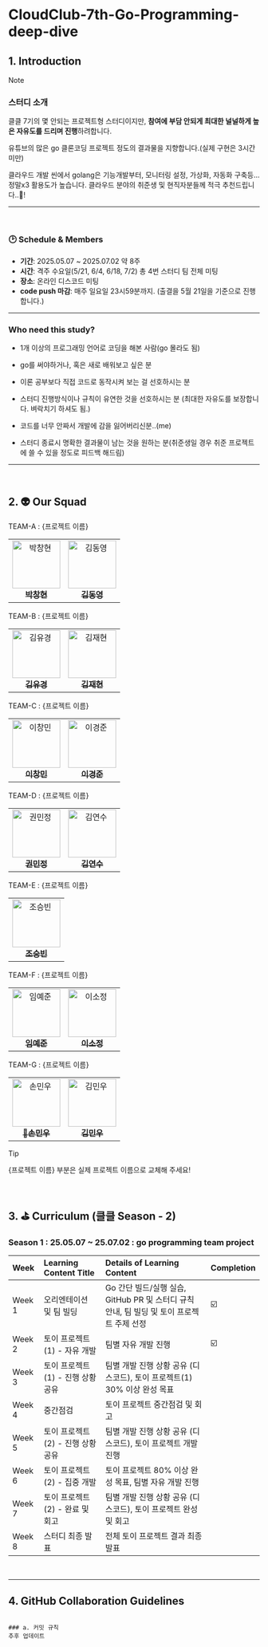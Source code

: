# CloudClub-7th-Go-Programming-deep-dive

## 1. Introduction
> [!NOTE]
>
> ### 스터디 소개
> 클클 7기의 몇 안되는 프로젝트형 스터디이지만, **참여에 부담 안되게 최대한 널널하게 높은 자유도를 드리며 진행**하려합니다.
>
> 유튜브의 많은 go 클론코딩 프로젝트 정도의 결과물을 지향합니다.(실제 구현은 3시간 미만)
>
> 클라우드 개발 씬에서 golang은 기능개발부터, 모니터링 설정, 가상화, 자동화 구축등...  정말x3 활용도가 높습니다. 클라우드 분야의 취준생 및 현직자분들께 적극 추천드립니다..💙!

---
<br>

### 🕑 Schedule & Members
- **기간**: 2025.05.07 ~ 2025.07.02 약 8주
- **시간**: 격주 수요일(5/21, 6/4, 6/18, 7/2) 총 4번 스터디 팀 전체 미팅
- **장소**: 온라인 디스코드 미팅
- **code push 마감**: 매주 일요일 23시59분까지. (출결을 5월 21일을 기준으로 진행합니다.)


---


### Who need this study?

- 1개 이상의 프로그래밍 언어로 코딩을 해본 사람(go 몰라도 됨)

- go를 써야하거나, 혹은 새로 배워보고 싶은 분

- 이론 공부보다 직접 코드로 동작시켜 보는 걸 선호하시는 분

- 스터디 진행방식이나 규칙이 유연한 것을 선호하시는 분 (최대한 자유도를 보장합니다. 벼락치기 하셔도 됨.)

- 코드를 너무 안짜서 개발에 감을 잃어버리신분..(me)

- 스터디 종료시 명확한 결과물이 남는 것을 원하는 분(취준생일 경우 취준 프로젝트에 쓸 수 있을 정도로 피드백 해드림) 


---
<br>

## 2. 👽 Our Squad



TEAM-A : {프로젝트 이름}
<table> <tr> <td align="center"> <a href="https://github.com/Kid-Chang"> <img src="https://github.com/Kid-Chang.png" width="96px;" alt="박창현"/><br /> <sub><b style="font-size:16px;">박창현</b></sub> </a> </td> <td align="center"> <a href="https://github.com/kwx4957"> <img src="https://github.com/kwx4957.png" width="96px;" alt="김동영"/><br /> <sub><b style="font-size:16px;">김동영</b></sub> </a> </td> </tr> </table>
TEAM-B : {프로젝트 이름}
<table> <tr> <td align="center"> <a href="https://github.com/Kim-Yukyung"> <img src="https://github.com/Kim-Yukyung.png" width="96px;" alt="김유경"/><br /> <sub><b style="font-size:16px;">김유경</b></sub> </a> </td> <td align="center"> <a href="https://github.com/kiku99"> <img src="https://github.com/kiku99.png" width="96px;" alt="김재현"/><br /> <sub><b style="font-size:16px;">김재현</b></sub> </a> </td> </tr> </table>
TEAM-C : {프로젝트 이름}
<table> <tr> <td align="center"> <a href="https://github.com/EeeasyCode"> <img src="https://github.com/EeeasyCode.png" width="96px;" alt="이창민"/><br /> <sub><b style="font-size:16px;">이창민</b></sub> </a> </td> <td align="center"> <a href="https://github.com/kyungjunleeme"> <img src="https://github.com/kyungjunleeme.png" width="96px;" alt="이경준"/><br /> <sub><b style="font-size:16px;">이경준</b></sub> </a> </td> </tr> </table>
TEAM-D : {프로젝트 이름}
<table> <tr> <td align="center"> <a href="https://github.com/mjttong"> <img src="https://github.com/mjttong.png" width="96px;" alt="권민정"/><br /> <sub><b style="font-size:16px;">권민정</b></sub> </a> </td> <td align="center"> <a href="https://github.com/juanxiu"> <img src="https://github.com/juanxiu.png" width="96px;" alt="김연수"/><br /> <sub><b style="font-size:16px;">김연수</b></sub> </a> </td> </tr> </table>
TEAM-E : {프로젝트 이름}
<table> <tr> <td align="center"> <a href="https://github.com/Hamburg-Whale"> <img src="https://github.com/Hamburg-Whale.png" width="96px;" alt="조승빈"/><br /> <sub><b style="font-size:16px;">조승빈</b></sub> </a> </td> </tr> </table>
TEAM-F : {프로젝트 이름}
<table> <tr> <td align="center"> <a href="https://github.com/dpwns523"> <img src="https://github.com/dpwns523.png" width="96px;" alt="임예준"/><br /> <sub><b style="font-size:16px;">임예준</b></sub> </a> </td> <td align="center"> <a href="https://github.com/xxoznge"> <img src="https://github.com/xxoznge.png" width="96px;" alt="이소정"/><br /> <sub><b style="font-size:16px;">이소정</b></sub> </a> </td> </tr> </table>
TEAM-G : {프로젝트 이름}
<table> <tr> <td align="center"> <a href="https://github.com/MarkSon-42"> <img src="https://github.com/MarkSon-42.png" width="96px;" alt="손민우"/><br /> <sub><b style="font-size:16px;">👑손민우</b></sub> </a> </td> <td align="center"> <a href="https://github.com/KimMinWoooo"> <img src="https://github.com/KimMinWoooo.png" width="96px;" alt="김민우"/><br /> <sub><b style="font-size:16px;">김민우</b></sub> </a> </td> </tr> </table>


> [!TIP]
> {프로젝트 이름} 부분은 실제 프로젝트 이름으로 교체해 주세요!


<br>

## 3. ⛳ Curriculum (클클 Season - 2)
### Season 1 : 25.05.07 ~ 25.07.02 : go programming team project

| Week   | Learning Content Title                    | Details of Learning Content                                                                 | Completion |
| :----- | :---------------------------------------- | :------------------------------------------------------------------------------------------ | :--------- |
| Week 1 | 오리엔테이션 및 팀 빌딩               | Go 간단 빌드/실행 실습, GitHub PR 및 스터디 규칙 안내, 팀 빌딩 및 토이 프로젝트 주제 선정 |          ☑️  |
| Week 2 | 토이 프로젝트 (1) - 자유 개발             | 팀별 자유 개발 진행                                                                         |  ☑️         |
| Week 3 | 토이 프로젝트 (1) - 진행 상황 공유        | 팀별 개발 진행 상황 공유 (디스코드), 토이 프로젝트(1) 30% 이상 완성 목표                     |            |
| Week 4 |  중간점검         |  토이 프로젝트 중간점검 및 회고             |            |
| Week 5 | 토이 프로젝트 (2) - 진행 상황 공유        | 팀별 개발 진행 상황 공유 (디스코드), 토이 프로젝트 개발 진행                               |            |
| Week 6 | 토이 프로젝트 (2) - 집중 개발             | 토이 프로젝트 80% 이상 완성 목표, 팀별 자유 개발 진행                                      |            |
| Week 7 | 토이 프로젝트 (2) - 완료 및 회고          | 팀별 개발 진행 상황 공유 (디스코드), 토이 프로젝트 완성 및 회고                            |            |
| Week 8 | 스터디 최종 발표                          | 전체 토이 프로젝트 결과 최종 발표                                                             |            |

<br>

---

## 4. GitHub Collaboration Guidelines

```

### a. 커밋 규칙
추후 업데이트
```
